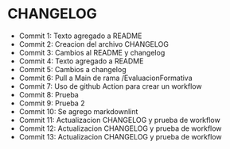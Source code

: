 <h1 id="titulo">CHANGELOG</h2>
<ul>
<li>Commit 1: Texto agregado a README</li>
<li>Commit 2: Creacion del archivo CHANGELOG</li>
<li>Commit 3: Cambios al README y changelog</li>
<li>Commit 4: Texto agregado a README</li>
<li>Commit 5: Cambios a changelog</li>
<li>Commit 6: Pull a Main de rama /EvaluacionFormativa</li>
<li>Commit 7: Uso de github Action para crear un workflow</li>
<li>Commit 8: Prueba</li>
<li>Commit 9: Prueba 2</li>
<li>Commit 10: Se agrego markdownlint</li>
<li>Commit 11: Actualizacion CHANGELOG y prueba de workflow</li>
<li>Commit 12: Actualizacion CHANGELOG y prueba de workflow</li>
<li>Commit 13: Actualizacion CHANGELOG y prueba de workflow</li>

</ul>
